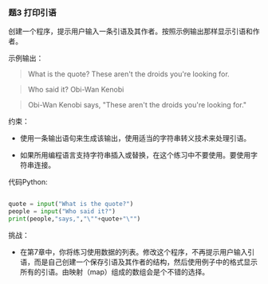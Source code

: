 ### 题3 打印引语

创建一个程序，提示用户输入一条引语及其作者。按照示例输出那样显示引语和作者。

示例输出：

>What is the quote? These aren't the droids you're looking for.

>Who said it? Obi-Wan Kenobi

>Obi-Wan Kenobi says, "These aren't the droids you're looking for."

约束：

- 使用一条输出语句来生成该输出，使用适当的字符串转义技术来处理引语。

- 如果所用编程语言支持字符串插入或替换，在这个练习中不要使用。要使用字符串连接。

代码Python:

```python

quote = input("What is the quote?")
people = input("Who said it?")
print(people,"says,","\""+quote+"\"")

```

挑战：

- 在第7章中，你将练习使用数据的列表。修改这个程序，不再提示用户输入引语，而是自己创建一个保存引语及其作者的结构，然后使用例子中的格式显示所有的引语。由映射（map）组成的数组会是个不错的选择。

